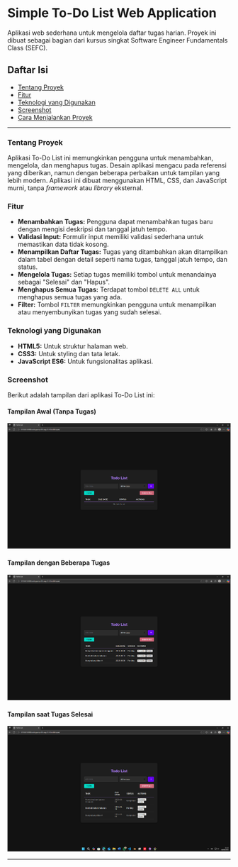 # Simple To-Do List Web Application

Aplikasi web sederhana untuk mengelola daftar tugas harian. Proyek ini dibuat sebagai bagian dari kursus singkat Software Engineer Fundamentals Class (SEFC).

## Daftar Isi
- [Tentang Proyek](#tentang-proyek)
- [Fitur](#fitur)
- [Teknologi yang Digunakan](#teknologi-yang-digunakan)
- [Screenshot](#screenshot)
- [Cara Menjalankan Proyek](#cara-menjalankan-proyek)

---

### Tentang Proyek

Aplikasi To-Do List ini memungkinkan pengguna untuk menambahkan, mengelola, dan menghapus tugas. Desain aplikasi mengacu pada referensi yang diberikan, namun dengan beberapa perbaikan untuk tampilan yang lebih modern. Aplikasi ini dibuat menggunakan HTML, CSS, dan JavaScript murni, tanpa *framework* atau *library* eksternal.

### Fitur

- **Menambahkan Tugas:** Pengguna dapat menambahkan tugas baru dengan mengisi deskripsi dan tanggal jatuh tempo.
- **Validasi Input:** Formulir input memiliki validasi sederhana untuk memastikan data tidak kosong.
- **Menampilkan Daftar Tugas:** Tugas yang ditambahkan akan ditampilkan dalam tabel dengan detail seperti nama tugas, tanggal jatuh tempo, dan status.
- **Mengelola Tugas:** Setiap tugas memiliki tombol untuk menandainya sebagai "Selesai" dan "Hapus".
- **Menghapus Semua Tugas:** Terdapat tombol `DELETE ALL` untuk menghapus semua tugas yang ada.
- **Filter:** Tombol `FILTER` memungkinkan pengguna untuk menampilkan atau menyembunyikan tugas yang sudah selesai.

### Teknologi yang Digunakan

- **HTML5:** Untuk struktur halaman web.
- **CSS3:** Untuk styling dan tata letak.
- **JavaScript ES6:** Untuk fungsionalitas aplikasi.

### Screenshot

Berikut adalah tampilan dari aplikasi To-Do List ini:

#### Tampilan Awal (Tanpa Tugas)
![Screenshot tampilan awal aplikasi To-Do List](/image/1.png)

#### Tampilan dengan Beberapa Tugas
![Screenshot tampilan aplikasi To-Do List dengan beberapa tugas](/image/2.png)

#### Tampilan saat Tugas Selesai
![Screenshot tampilan aplikasi To-Do List dengan tugas yang sudah selesai](/image/3.png)

---
